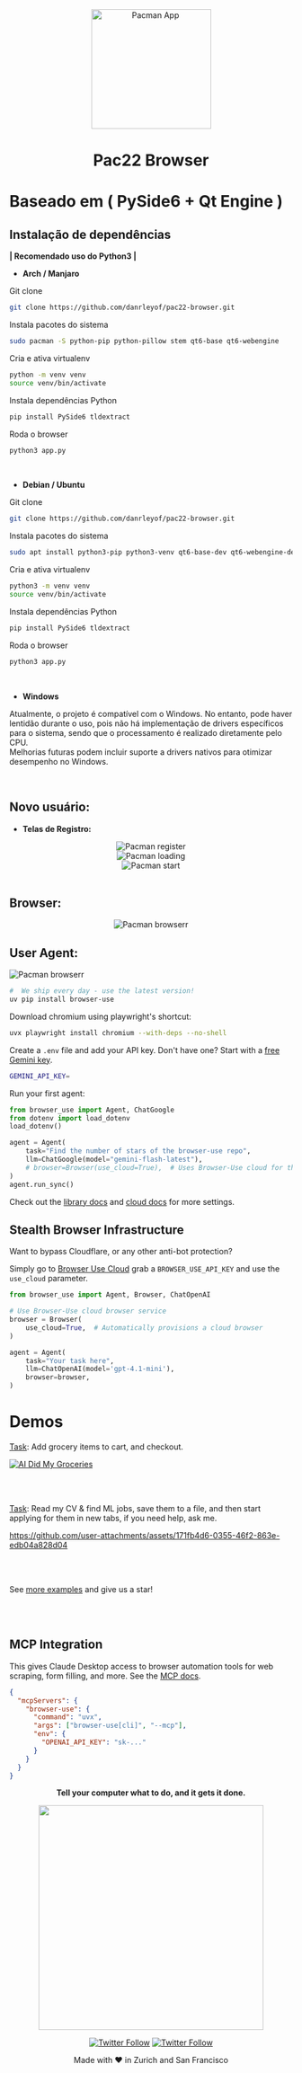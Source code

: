 <div align="center">
  <img src="./pac22.png" width="213" height="213" alt="Pacman App">
</div>

<h1 align="center">Pac22 Browser</h1>

# Baseado em ( PySide6 + Qt Engine )

## Instalação de dependências
<p>
<b>| Recomendado uso do Python3 |</b>
</p>


- <b>Arch / Manjaro</b>

Git clone
```bash
git clone https://github.com/danrleyof/pac22-browser.git
```

Instala pacotes do sistema
```bash
sudo pacman -S python-pip python-pillow stem qt6-base qt6-webengine
```

Cria e ativa virtualenv
```bash
python -m venv venv
source venv/bin/activate
```

Instala dependências Python
```bash
pip install PySide6 tldextract
```

Roda o browser
```bash
python3 app.py
```
<br>

- <b>Debian / Ubuntu</b>

Git clone
```bash
git clone https://github.com/danrleyof/pac22-browser.git
```

Instala pacotes do sistema
```bash
sudo apt install python3-pip python3-venv qt6-base-dev qt6-webengine-dev libqt6webengine6
```

Cria e ativa virtualenv
```bash
python3 -m venv venv
source venv/bin/activate
```

Instala dependências Python
```bash
pip install PySide6 tldextract
```

Roda o browser
```bash
python3 app.py
```
<br>

- <b>Windows</b>

Atualmente, o projeto é compatível com o Windows.
No entanto, pode haver lentidão durante o uso, pois não há implementação de drivers específicos para o sistema, sendo que o processamento é realizado diretamente pelo CPU.
<br>
Melhorias futuras podem incluir suporte a drivers nativos para otimizar desempenho no Windows.

<br>

## Novo usuário:

- <b>Telas de Registro:</b>
<div align="center"><img src="./register.png" alt="Pacman register"></div>
<div align="center"><img src="./loading.png" alt="Pacman loading"></div>
<div align="center"><img src="./start.png" alt="Pacman start"></div>

<br>

## Browser:

<div align="center"><img src="./browser.jpg" alt="Pacman browserr"></div>

## User Agent:

<div><img src="./useragent.png" alt="Pacman browserr"></div>

```bash
#  We ship every day - use the latest version!
uv pip install browser-use
```

Download chromium using playwright's shortcut:

```bash
uvx playwright install chromium --with-deps --no-shell
```

Create a `.env` file and add your API key. Don't have one? Start with a [free Gemini key](https://aistudio.google.com/app/u/1/apikey?pli=1).

```bash
GEMINI_API_KEY=
```

Run your first agent:

```python
from browser_use import Agent, ChatGoogle
from dotenv import load_dotenv
load_dotenv()

agent = Agent(
    task="Find the number of stars of the browser-use repo",
    llm=ChatGoogle(model="gemini-flash-latest"),
    # browser=Browser(use_cloud=True),  # Uses Browser-Use cloud for the browser
)
agent.run_sync()
```

Check out the [library docs](https://docs.browser-use.com) and [cloud docs](https://docs.cloud.browser-use.com) for more settings.


## Stealth Browser Infrastructure

Want to bypass Cloudflare, or any other anti-bot protection?

Simply go to [Browser Use Cloud](https://docs.cloud.browser-use.com) grab a `BROWSER_USE_API_KEY` and use the `use_cloud` parameter.

```python
from browser_use import Agent, Browser, ChatOpenAI

# Use Browser-Use cloud browser service
browser = Browser(
    use_cloud=True,  # Automatically provisions a cloud browser
)

agent = Agent(
    task="Your task here",
    llm=ChatOpenAI(model='gpt-4.1-mini'),
    browser=browser,
)
```



# Demos

[Task](https://github.com/browser-use/browser-use/blob/main/examples/use-cases/shopping.py): Add grocery items to cart, and checkout.

[![AI Did My Groceries](https://github.com/user-attachments/assets/a0ffd23d-9a11-4368-8893-b092703abc14)](https://www.youtube.com/watch?v=L2Ya9PYNns8)

<br/><br/>


[Task](https://github.com/browser-use/browser-use/blob/main/examples/use-cases/find_and_apply_to_jobs.py): Read my CV & find ML jobs, save them to a file, and then start applying for them in new tabs, if you need help, ask me.

https://github.com/user-attachments/assets/171fb4d6-0355-46f2-863e-edb04a828d04

<br/><br/>

See [more examples](https://docs.browser-use.com/examples) and give us a star!


<br/><br/>
## MCP Integration

This gives Claude Desktop access to browser automation tools for web scraping, form filling, and more. See the [MCP docs](https://docs.browser-use.com/customize/mcp-server).
```json
{
  "mcpServers": {
    "browser-use": {
      "command": "uvx",
      "args": ["browser-use[cli]", "--mcp"],
      "env": {
        "OPENAI_API_KEY": "sk-..."
      }
    }
  }
}
```

<div align="center">
  
**Tell your computer what to do, and it gets it done.**

<img src="https://github.com/user-attachments/assets/06fa3078-8461-4560-b434-445510c1766f" width="400"/>

[![Twitter Follow](https://img.shields.io/twitter/follow/Magnus?style=social)](https://x.com/intent/user?screen_name=mamagnus00)
[![Twitter Follow](https://img.shields.io/twitter/follow/Gregor?style=social)](https://x.com/intent/user?screen_name=gregpr07)

</div>

<div align="center">
Made with ❤️ in Zurich and San Francisco
 </div>
